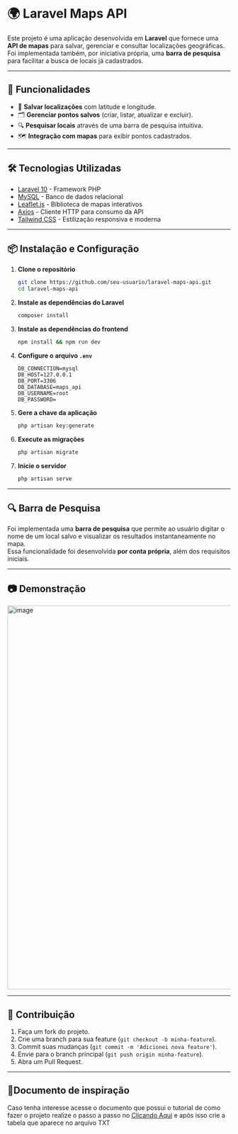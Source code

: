 # 🌍 Laravel Maps API

Este projeto é uma aplicação desenvolvida em **Laravel** que fornece uma
**API de mapas** para salvar, gerenciar e consultar localizações
geográficas.\
Foi implementada também, por iniciativa própria, uma **barra de
pesquisa** para facilitar a busca de locais já cadastrados.

------------------------------------------------------------------------

## 🚀 Funcionalidades

-   📌 **Salvar localizações** com latitude e longitude.
-   🗂 **Gerenciar pontos salvos** (criar, listar, atualizar e excluir).
-   🔍 **Pesquisar locais** através de uma barra de pesquisa intuitiva.
-   🗺 **Integração com mapas** para exibir pontos cadastrados.

------------------------------------------------------------------------

## 🛠 Tecnologias Utilizadas

-   [Laravel 10](https://laravel.com/) - Framework PHP
-   [MySQL](https://www.mysql.com/) - Banco de dados relacional
-   [Leaflet.js](https://leafletjs.com/) - Biblioteca de mapas
    interativos
-   [Axios](https://axios-http.com/) - Cliente HTTP para consumo da API
-   [Tailwind CSS](https://tailwindcss.com/) - Estilização responsiva e
    moderna

------------------------------------------------------------------------

## 📦 Instalação e Configuração

1.  **Clone o repositório**

    ``` bash
    git clone https://github.com/seu-usuario/laravel-maps-api.git
    cd laravel-maps-api
    ```

2.  **Instale as dependências do Laravel**

    ``` bash
    composer install
    ```

3.  **Instale as dependências do frontend**

    ``` bash
    npm install && npm run dev
    ```

4.  **Configure o arquivo `.env`**

    ``` env
    DB_CONNECTION=mysql
    DB_HOST=127.0.0.1
    DB_PORT=3306
    DB_DATABASE=maps_api
    DB_USERNAME=root
    DB_PASSWORD=
    ```

5.  **Gere a chave da aplicação**

    ``` bash
    php artisan key:generate
    ```

6.  **Execute as migrações**

    ``` bash
    php artisan migrate
    ```

7.  **Inicie o servidor**

    ``` bash
    php artisan serve
    ```

------------------------------------------------------------------------

## 🔍 Barra de Pesquisa

Foi implementada uma **barra de pesquisa** que permite ao usuário
digitar o nome de um local salvo e visualizar os resultados
instantaneamente no mapa.\
Essa funcionalidade foi desenvolvida **por conta própria**, além dos
requisitos iniciais.

------------------------------------------------------------------------

## 📷 Demonstração

<img width="1884" height="867" alt="image" src="https://github.com/user-attachments/assets/c414ed2a-01fb-4371-8bff-14f75a5bb234" />


------------------------------------------------------------------------

## 🤝 Contribuição

1.  Faça um fork do projeto.
2.  Crie uma branch para sua feature (`git checkout -b minha-feature`).
3.  Commit suas mudanças (`git commit -m 'Adicionei nova feature'`).
4.  Envie para o branch principal (`git push origin minha-feature`).
5.  Abra um Pull Request.

------------------------------------------------------------------------

## 📃Documento de inspiração

Caso tenha interesse acesse o documento que possui o tutorial de como fazer o projeto realize o passo a passo no <a href="https://github.com/Gustavo-Rodrigue/Maps_laravel/tree/main/Passo%20a%20Passo">Clicando Aqui</a> e após isso crie a tabela que aparece no arquivo TXT
